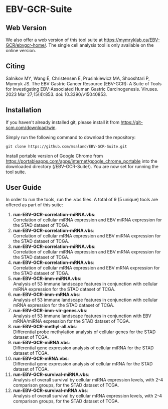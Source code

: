 # EBV-GCR-Suite

## Web Version

We also offer a web version of this tool suite at https://mymryklab.ca/EBV-GCR/ebvgcr-home/. The single cell analysis tool is only available on the online version.

## Citing

Salnikov MY, Wang E, Christensen E, Prusinkiewicz MA, Shooshtari P, Mymryk JS. The EBV Gastric Cancer Resource (EBV-GCR): A Suite of Tools for Investigating EBV-Associated Human Gastric Carcinogenesis. Viruses. 2023 Mar 27;15(4):853. doi: 10.3390/v15040853.

## Installation

If you haven't already installed git, please install it from https://git-scm.com/download/win. 

Simply run the following command to download the repository:

  `git clone https://github.com/msaland/EBV-GCR-Suite.git`

Install portable version of Google Chrome from https://portableapps.com/apps/internet/google_chrome_portable into the downloaded directory (/EBV-GCR-Suite/). You are now set for running the tool suite.

## User Guide

In order to run the tools, run the .vbs files. A total of 9 (5 unique) tools are offered as part of this suite:

1. **run-EBV-GCR-correlation-miRNA.vbs**: </br> Correlation of cellular miRNA expression and EBV miRNA expression for the STAD dataset of TCGA.
2. **run-EBV-GCR-correlation-mRNA.vbs**: </br> Correlation of cellular mRNA expression and EBV miRNA expression  for the STAD dataset of TCGA.
3. **run-EBV-GCR-correlation-miRNA.vbs**: </br> Correlation of cellular miRNA expression and EBV mRNA expression for the STAD dataset of TCGA.
4. **run-EBV-GCR-correlation-mRNA.vbs**: </br> Correlation of cellular mRNA expression and EBV mRNA expression  for the STAD dataset of TCGA.
5. **run-EBV-GCR-imm-miRNA.vbs**: </br> Analysis of 53 immune landscape features in conjunction with cellular miRNA expression for the STAD dataset of TCGA.
6. **run-EBV-GCR-imm-mRNA.vbs**: </br> Analysis of 53 immune landscape features in conjunction with cellular mRNA expression for the STAD dataset of TCGA.
7. **run-EBV-GCR-imm-vir-genes.vbs**: </br> Analysis of 53 immune landscape features in conjunction with EBV mRNA/miRNA expression for the STAD dataset of TCGA.
8. **run-EBV-GCR-methyl-all.vbs**: </br> Differential probe methylation analysis of cellular genes for the STAD dataset of TCGA.
9. **run-EBV-GCR-miRNA.vbs**: </br> Differential gene expression analysis of cellular miRNA for the STAD dataset of TCGA.
10. **run-EBV-GCR-mRNA.vbs**: </br> Differential gene expression analysis of cellular mRNA for the STAD dataset of TCGA.
11. **run-EBV-GCR-survival-miRNA.vbs**: </br> Analysis of overall survival by cellular miRNA expression levels, with 2-4 comparison groups, for the STAD dataset of TCGA.
12. **run-EBV-GCR-survival-mRNA.vbs**: </br> Analysis of overall survival by cellular mRNA expression levels, with 2-4 comparison groups, for the STAD dataset of TCGA.
